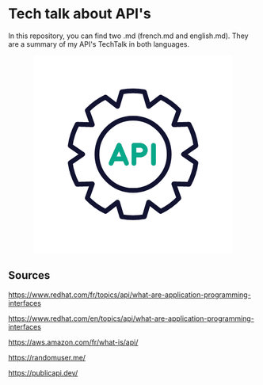 # Tech talk about API's

In this repository, you can find two .md (french.md and english.md).
They are a summary of my API's TechTalk in both languages.

<div align="center"> <img src="assets/api.gif"> </div>

## Sources

https://www.redhat.com/fr/topics/api/what-are-application-programming-interfaces

https://www.redhat.com/en/topics/api/what-are-application-programming-interfaces

https://aws.amazon.com/fr/what-is/api/

https://randomuser.me/

https://publicapi.dev/
